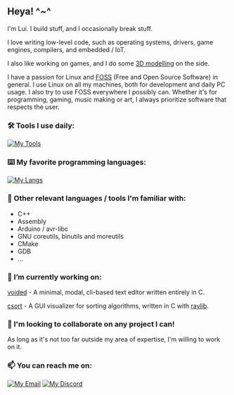 ## Heya! ^~^

I'm Lui. I build stuff, and I occasionally break stuff.

I love writing low-level code, such as operating systems, drivers, game engines, compilers, and embedded / IoT.

I also like working on games, and I do some [3D modelling](https://www.artstation.com/av01d) on the side.

I have a passion for Linux and [FOSS](https://en.wikipedia.org/wiki/Free_and_open-source_software) (Free and Open Source Software) in general. I use Linux on all my machines, both for development and daily PC usage.
I also try to use FOSS everywhere I possibly can. Whether it's for programming, gaming, music making or art, I always prioritize software that respects the user.


### 🛠️ Tools I use daily:

[![My Tools](https://skillicons.dev/icons?i=git,vim,emacs,bash,linux,md&perline=9)](mytools.md)

### ⌨️ My favorite programming languages:

[![My Langs](https://skillicons.dev/icons?i=c,zig,rust&perline=4)](mylangs.md)

### 🔎 Other relevant languages / tools I'm familiar with:
- C++
- Assembly
- Arduino / avr-libc
- GNU coreutils, binutils and moreutils
- CMake
- GDB
- ...

### 🔭 I’m currently working on:
[voided](https://github.com/Kode-Kun/voided) - A minimal, modal, cli-based text editor written entirely in C.

[csort](https://github.com/Kode-Kun/csort) - A GUI visualizer for sorting algorithms, written in C with [raylib](https://github.com/raysan5/raylib).

### 🤝 I'm looking to collaborate on any project I can!
As long as it's not too far outside my area of expertise, I'm willing to work on it.

### 📫 You can reach me on:
[![My Email](https://img.shields.io/badge/Gmail-D14836?style=for-the-badge&logo=gmail&logoColor=white)](mailto:kodekun.dev@gmail.com)
[![My Discord](https://img.shields.io/badge/Discord-7289DA?style=for-the-badge&logo=discord&logoColor=white)](https://discord.com/users/349226187899535364)
